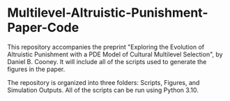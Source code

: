 # Multilevel-Altruistic-Punishment-Paper-Code

This repository accompanies the preprint "Exploring the Evolution of Altruistic Punishment with a PDE Model of Cultural Multilevel Selection", by Daniel B. Cooney. It will include all of the scripts used to generate the figures in the paper.

The repository is organized into three folders: Scripts, Figures, and Simulation Outputs. All of the scripts can be run using Python 3.10.
